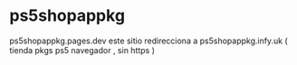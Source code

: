 # ps5shopappkg
ps5shopappkg.pages.dev
este sitio redirecciona a ps5shopappkg.infy.uk  ( tienda pkgs ps5 navegador , sin https )
